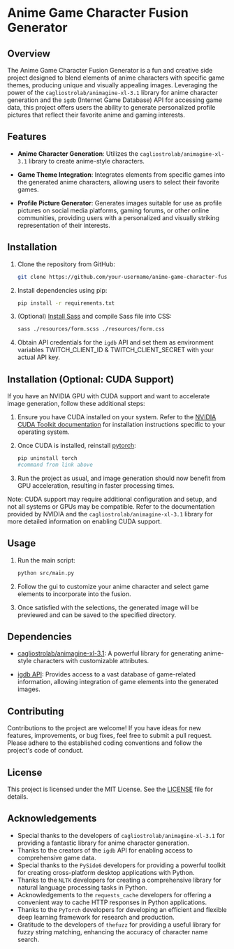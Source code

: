 # Anime Game Character Fusion Generator

## Overview

The Anime Game Character Fusion Generator is a fun and creative side project designed to blend elements of anime characters with specific game themes, producing unique and visually appealing images. Leveraging the power of the `cagliostrolab/animagine-xl-3.1` library for anime character generation and the `igdb` (Internet Game Database) API for accessing game data, this project offers users the ability to generate personalized profile pictures that reflect their favorite anime and gaming interests.

## Features

- **Anime Character Generation**: Utilizes the `cagliostrolab/animagine-xl-3.1` library to create anime-style characters.

- **Game Theme Integration**: Integrates elements from specific games into the generated anime characters, allowing users to select their favorite games.

- **Profile Picture Generator**: Generates images suitable for use as profile pictures on social media platforms, gaming forums, or other online communities, providing users with a personalized and visually striking representation of their interests.

## Installation

1. Clone the repository from GitHub:

    ```bash
    git clone https://github.com/your-username/anime-game-character-fusion.git
    ```

2. Install dependencies using pip:

    ```bash
    pip install -r requirements.txt
    ```

3. (Optional) [Install Sass](https://sass-lang.com/install/) and compile Sass file into CSS:

    ```bash
    sass ./resources/form.scss ./resources/form.css
    ```

4. Obtain API credentials for the `igdb` API and set them as environment variables TWITCH_CLIENT_ID & TWITCH_CLIENT_SECRET with your actual API key.

## Installation (Optional: CUDA Support)

If you have an NVIDIA GPU with CUDA support and want to accelerate image generation, follow these additional steps:

1. Ensure you have CUDA installed on your system. Refer to the [NVIDIA CUDA Toolkit documentation](https://docs.nvidia.com/cuda/cuda-installation-guide-linux/index.html) for installation instructions specific to your operating system.

2. Once CUDA is installed, reinstall [pytorch](https://pytorch.org/get-started/locally/):

    ```bash
    pip uninstall torch
    #command from link above
    ```

3. Run the project as usual, and image generation should now benefit from GPU acceleration, resulting in faster processing times.

Note: CUDA support may require additional configuration and setup, and not all systems or GPUs may be compatible. Refer to the documentation provided by NVIDIA and the `cagliostrolab/animagine-xl-3.1` library for more detailed information on enabling CUDA support.

## Usage

1. Run the main script:

    ```bash
    python src/main.py
    ```

2. Follow the gui to customize your anime character and select game elements to incorporate into the fusion.

3. Once satisfied with the selections, the generated image will be previewed and can be saved to the specified directory.

## Dependencies

- [cagliostrolab/animagine-xl-3.1](https://huggingface.co/cagliostrolab/animagine-xl-3.1): A powerful library for generating anime-style characters with customizable attributes.

- [igdb API](https://www.igdb.com/api): Provides access to a vast database of game-related information, allowing integration of game elements into the generated images.

## Contributing

Contributions to the project are welcome! If you have ideas for new features, improvements, or bug fixes, feel free to submit a pull request. Please adhere to the established coding conventions and follow the project's code of conduct.

## License

This project is licensed under the MIT License. See the [LICENSE](LICENSE) file for details.

## Acknowledgements

- Special thanks to the developers of `cagliostrolab/animagine-xl-3.1` for providing a fantastic library for anime character generation.
- Thanks to the creators of the `igdb` API for enabling access to comprehensive game data.
- Special thanks to the `PySide6` developers for providing a powerful toolkit for creating cross-platform desktop applications with Python.
- Thanks to the `NLTK` developers for creating a comprehensive library for natural language processing tasks in Python.
- Acknowledgements to the `requests_cache` developers for offering a convenient way to cache HTTP responses in Python applications.
- Thanks to the `PyTorch` developers for developing an efficient and flexible deep learning framework for research and production.
- Gratitude to the developers of `thefuzz` for providing a useful library for fuzzy string matching, enhancing the accuracy of character name search.
